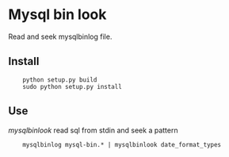 Mysql bin look
==============

Read and seek mysqlbinlog file.

Install
-------

		python setup.py build
		sudo python setup.py install

Use
---

_mysqlbinlook_ read sql from stdin and seek a pattern

		mysqlbinlog mysql-bin.* | mysqlbinlook date_format_types

